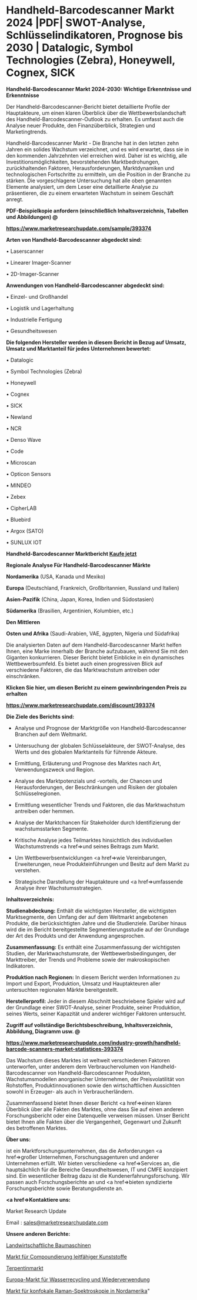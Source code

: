 # Handheld-Barcodescanner Markt 2024 |PDF| SWOT-Analyse, Schlüsselindikatoren, Prognose bis 2030 | Datalogic, Symbol Technologies (Zebra), Honeywell, Cognex, SICK

<strong>Handheld-Barcodescanner Markt 2024-2030: Wichtige Erkenntnisse und Erkenntnisse</strong>

Der Handheld-Barcodescanner-Bericht bietet detaillierte Profile der Hauptakteure, um einen klaren Überblick über die Wettbewerbslandschaft des Handheld-Barcodescanner-Outlook zu erhalten. Es umfasst auch die Analyse neuer Produkte, den Finanzüberblick, Strategien und Marketingtrends.

Handheld-Barcodescanner Markt - Die Branche hat in den letzten zehn Jahren ein solides Wachstum verzeichnet, und es wird erwartet, dass sie in den kommenden Jahrzehnten viel erreichen wird. Daher ist es wichtig, alle Investitionsmöglichkeiten, bevorstehenden Marktbedrohungen, zurückhaltenden Faktoren, Herausforderungen, Marktdynamiken und technologischen Fortschritte zu ermitteln, um die Position in der Branche zu stärken. Die vorgeschlagene Untersuchung hat alle oben genannten Elemente analysiert, um dem Leser eine detaillierte Analyse zu präsentieren, die zu einem erwarteten Wachstum in seinem Geschäft anregt.



<strong><b>PDF-Beispielkopie anfordern (einschließlich Inhaltsverzeichnis, Tabellen und Abbildungen) @ </b></strong>

<strong><a href=https://www.marketresearchupdate.com/sample/393374>

<strong>https://www.marketresearchupdate.com/sample/393374</u></a></strong></strong>



<strong>Arten von Handheld-Barcodescanner abgedeckt sind:</strong>

• Laserscanner

• Linearer Imager-Scanner

• 2D-Imager-Scanner



<strong>Anwendungen von Handheld-Barcodescanner abgedeckt sind:</strong>

• Einzel- und Großhandel

• Logistik und Lagerhaltung

• Industrielle Fertigung

• Gesundheitswesen



<strong>Die folgenden Hersteller werden in diesem Bericht in Bezug auf Umsatz, Umsatz und Marktanteil für jedes Unternehmen bewertet:</strong>

• Datalogic

• Symbol Technologies (Zebra)

• Honeywell

• Cognex

• SICK

• Newland

• NCR

• Denso Wave

• Code

• Microscan

• Opticon Sensors

• MINDEO

• Zebex

• CipherLAB

• Bluebird

• Argox (SATO)

• SUNLUX IOT



<strong>Handheld-Barcodescanner Marktbericht <a href=https://www.marketresearchupdate.com/buynow/393374>Kaufe jetzt</a></strong>



<strong>Regionale Analyse Für Handheld-Barcodescanner Märkte</strong>



<strong>Nordamerika</strong> (USA, Kanada und Mexiko)



<strong>Europa</strong> (Deutschland, Frankreich, Großbritannien, Russland und Italien)



<strong>Asien-Pazifik</strong> (China, Japan, Korea, Indien und Südostasien)



<strong>Südamerika</strong> (Brasilien, Argentinien, Kolumbien, etc.)



<strong>Den Mittleren</strong> 

<strong>Osten und Afrika</strong> (Saudi-Arabien, VAE, ägypten, Nigeria und Südafrika)

Die analysierten Daten auf dem Handheld-Barcodescanner Markt helfen Ihnen, eine Marke innerhalb der Branche aufzubauen, während Sie mit den Giganten konkurrieren. Dieser Bericht bietet Einblicke in ein dynamisches Wettbewerbsumfeld. Es bietet auch einen progressiven Blick auf verschiedene Faktoren, die das Marktwachstum antreiben oder einschränken.



<strong>Klicken Sie hier, um diesen Bericht zu einem gewinnbringenden Preis zu erhalten
</strong>

<strong><a href=https://www.marketresearchupdate.com/discount/393374>https://www.marketresearchupdate.com/discount/393374</b></u></strong></a>



<strong>Die Ziele des Berichts sind:</strong>

- Analyse und Prognose der Marktgröße von Handheld-Barcodescanner Branchen auf dem Weltmarkt.

- Untersuchung der globalen Schlüsselakteure, der SWOT-Analyse, des Werts und des globalen Marktanteils für führende Akteure.

- Ermittlung, Erläuterung und Prognose des Marktes nach Art, Verwendungszweck und Region.

- Analyse des Marktpotenzials und -vorteils, der Chancen und Herausforderungen, der Beschränkungen und Risiken der globalen Schlüsselregionen.

- Ermittlung wesentlicher Trends und Faktoren, die das Marktwachstum antreiben oder hemmen.

- Analyse der Marktchancen für Stakeholder durch Identifizierung der wachstumsstarken Segmente.

- Kritische Analyse jedes Teilmarktes hinsichtlich des individuellen Wachstumstrends <a href=>und</a> seines Beitrags zum Markt.

- Um Wettbewerbsentwicklungen <a href=>wie</a> Vereinbarungen, Erweiterungen, neue Produkteinführungen und Besitz auf dem Markt zu verstehen.

- Strategische Darstellung der Hauptakteure und <a href=>umfas</a>sende Analyse ihrer Wachstumsstrategien.



<strong>Inhaltsverzeichnis:</strong>



<strong>Studienabdeckung:</strong> Enthält die wichtigsten Hersteller, die wichtigsten Marktsegmente, den Umfang der auf dem Weltmarkt angebotenen Produkte, die berücksichtigten Jahre und die Studienziele. Darüber hinaus wird die im Bericht bereitgestellte Segmentierungsstudie auf der Grundlage der Art des Produkts und der Anwendung angesprochen.



<strong>Zusammenfassung:</strong> Es enthält eine Zusammenfassung der wichtigsten Studien, der Marktwachstumsrate, der Wettbewerbsbedingungen, der Markttreiber, der Trends und Probleme sowie der makroskopischen Indikatoren.



<strong>Produktion nach Regionen:</strong> In diesem Bericht werden Informationen zu Import und Export, Produktion, Umsatz und Hauptakteuren aller untersuchten regionalen Märkte bereitgestellt.



<strong>Herstellerprofil:</strong> Jeder in diesem Abschnitt beschriebene Spieler wird auf der Grundlage einer SWOT-Analyse, seiner Produkte, seiner Produktion, seines Werts, seiner Kapazität und anderer wichtiger Faktoren untersucht.



<strong><b>Zugriff auf vollständige Berichtsbeschreibung, Inhaltsverzeichnis, Abbildung, Diagramm usw. @ </b></strong>

<strong><a href=https://www.marketresearchupdate.com/industry-growth/handheld-barcode-scanners-market-statistices-393374>https://www.marketresearchupdate.com/industry-growth/handheld-barcode-scanners-market-statistices-393374</a></strong>

Das Wachstum dieses Marktes ist weltweit verschiedenen Faktoren unterworfen, unter anderem dem Verbrauchervolumen von Handheld-Barcodescanner von Handheld-Barcodescanner Produkten, Wachstumsmodellen anorganischer Unternehmen, der Preisvolatilität von Rohstoffen, Produktinnovationen sowie den wirtschaftlichen Aussichten sowohl in Erzeuger- als auch in Verbraucherländern.

Zusammenfassend bietet Ihnen dieser Bericht <a href=>einen</a> klaren Überblick über alle Fakten des Marktes, ohne dass Sie auf einen anderen Forschungsbericht oder eine Datenquelle verweisen müssen. Unser Bericht bietet Ihnen alle Fakten über die Vergangenheit, Gegenwart und Zukunft des betroffenen Marktes.



<strong>Über uns:</strong>

 ist ein Marktforschungsunternehmen, das die Anforderungen <a href=>großer</a> Unternehmen, Forschungsagenturen und anderer Unternehmen erfüllt. Wir bieten verschiedene <a href=>Services</a> an, die hauptsächlich für die Bereiche Gesundheitswesen, IT und CMFE konzipiert sind. Ein wesentlicher Beitrag dazu ist die Kundenerfahrungsforschung. Wir passen auch Forschungsberichte an und <a href=>bieten</a> syndizierte Forschungsberichte sowie Beratungsdienste an.



<strong><a href=>Kontaktiere uns:</a></strong>

Market Research Update

Email : sales@marketresearchupdate.com



<strong>Unsere anderen Berichte:</strong>

<a href=https://www.linkedin.com/pulse/agriculture-construction-equipment>Landwirtschaftliche Baumaschinen</a>

<a href=https://www.linkedin.com/pulse/compounding-conductive-plastic-market-report>Markt für Compoundierung leitfähiger Kunststoffe</a>

<a href=https://www.linkedin.com/pulse/turpentine-market-outlooks-2023-size-players>Terpentinmarkt</a>

<a href=https://www.linkedin.com/pulse/europe-water-recycle-reuse-market-2023-current>Europa-Markt für Wasserrecycling und Wiederverwendung</a>

<a href=https://www.linkedin.com/pulse/north-america-confocal-raman-spectroscopy-market-2023>Markt für konfokale Raman-Spektroskopie in Nordamerika</a>"
